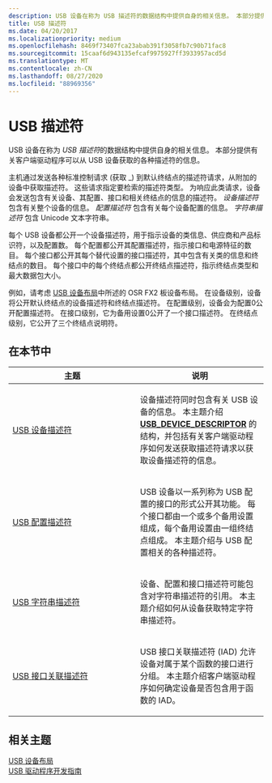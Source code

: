 ```yaml
---
description: USB 设备在称为 USB 描述符的数据结构中提供自身的相关信息。 本部分提供有关客户端驱动程序可以从 USB 设备获取的各种描述符的信息。
title: USB 描述符
ms.date: 04/20/2017
ms.localizationpriority: medium
ms.openlocfilehash: 8469f73407fca23abab391f3058fb7c90b71fac8
ms.sourcegitcommit: 15caaf6d943135efcaf9975927ff3933957acd5d
ms.translationtype: MT
ms.contentlocale: zh-CN
ms.lasthandoff: 08/27/2020
ms.locfileid: "88969356"
---
```

# <a name="usb-descriptors"></a>USB 描述符


USB 设备在称为 *USB 描述符*的数据结构中提供自身的相关信息。 本部分提供有关客户端驱动程序可以从 USB 设备获取的各种描述符的信息。




主机通过发送各种标准控制请求 (获取 \_) 到默认终结点的描述符请求，从附加的设备中获取描述符。 这些请求指定要检索的描述符类型。 为响应此类请求，设备会发送包含有关设备、其配置、接口和相关终结点的信息的描述符。 *设备描述符* 包含有关整个设备的信息。 *配置描述符* 包含有关每个设备配置的信息。 *字符串描述符* 包含 Unicode 文本字符串。

每个 USB 设备都公开一个设备描述符，用于指示设备的类信息、供应商和产品标识符，以及配置数。 每个配置都公开其配置描述符，指示接口和电源特征的数目。 每个接口都公开其每个替代设置的接口描述符，其中包含有关类的信息和终结点的数目。 每个接口中的每个终结点都公开终结点描述符，指示终结点类型和最大数据包大小。

例如，请考虑 [USB 设备布局](usb-device-layout.md)中所述的 OSR FX2 板设备布局。 在设备级别，设备将公开默认终结点的设备描述符和终结点描述符。 在配置级别，设备会为配置0公开配置描述符。 在接口级别，它为备用设置0公开了一个接口描述符。 在终结点级别，它公开了三个终结点说明符。

## <a name="in-this-section"></a>在本节中


<table>
<colgroup>
<col width="50%" />
<col width="50%" />
</colgroup>
<thead>
<tr class="header">
<th>主题</th>
<th>说明</th>
</tr>
</thead>
<tbody>
<tr class="odd">
<td><p><a href="usb-device-descriptors.md" data-raw-source="[USB device descriptors](usb-device-descriptors.md)">USB 设备描述符</a></p></td>
<td><p>设备描述符同时包含有关 USB 设备的信息。 本主题介绍 <a href="https://docs.microsoft.com/windows-hardware/drivers/ddi/usbspec/ns-usbspec-_usb_device_descriptor" data-raw-source="[&lt;strong&gt;USB_DEVICE_DESCRIPTOR&lt;/strong&gt;](https://docs.microsoft.com/windows-hardware/drivers/ddi/usbspec/ns-usbspec-_usb_device_descriptor)"><strong>USB_DEVICE_DESCRIPTOR</strong></a> 的结构，并包括有关客户端驱动程序如何发送获取描述符请求以获取设备描述符的信息。</p></td>
</tr>
<tr class="even">
<td><p><a href="usb-configuration-descriptors.md" data-raw-source="[USB configuration descriptors](usb-configuration-descriptors.md)">USB 配置描述符</a></p></td>
<td><p>USB 设备以一系列称为 USB 配置的接口的形式公开其功能。 每个接口都由一个或多个备用设置组成，每个备用设置由一组终结点组成。 本主题介绍与 USB 配置相关的各种描述符。</p></td>
</tr>
<tr class="odd">
<td><p><a href="usb-string-descriptors.md" data-raw-source="[USB String Descriptors](usb-string-descriptors.md)">USB 字符串描述符</a></p></td>
<td><p>设备、配置和接口描述符可能包含对字符串描述符的引用。 本主题介绍如何从设备获取特定字符串描述符。</p></td>
</tr>
<tr class="even">
<td><p><a href="usb-interface-association-descriptor.md" data-raw-source="[USB Interface Association Descriptor](usb-interface-association-descriptor.md)">USB 接口关联描述符</a></p></td>
<td><p>USB 接口关联描述符 (IAD) 允许设备对属于某个函数的接口进行分组。 本主题介绍客户端驱动程序如何确定设备是否包含用于函数的 IAD。</p></td>
</tr>
</tbody>
</table>

 

## <a name="related-topics"></a>相关主题
[USB 设备布局](usb-device-layout.md)  
[USB 驱动程序开发指南](usb-driver-development-guide.md)  



